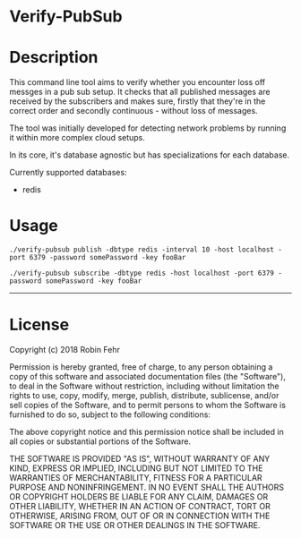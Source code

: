 Verify-PubSub
===========================
# Description
This command line tool aims to verify whether you encounter loss off messges in a pub sub setup.
It checks that all published messages are received by the subscribers
and makes sure, firstly that they're in the correct order and secondly continuous - without loss of messages.

The tool was initially developed for detecting network problems by running it within more complex cloud setups.

In its core, it's database agnostic but has specializations for each database.

Currently supported databases:
- redis

# Usage

```
./verify-pubsub publish -dbtype redis -interval 10 -host localhost -port 6379 -password somePassword -key fooBar
```

```
./verify-pubsub subscribe -dbtype redis -host localhost -port 6379 -password somePassword -key fooBar
```

---

# License

Copyright (c) 2018 Robin Fehr

Permission is hereby granted, free of charge, to any person obtaining a copy
of this software and associated documentation files (the "Software"), to deal
in the Software without restriction, including without limitation the rights
to use, copy, modify, merge, publish, distribute, sublicense, and/or sell
copies of the Software, and to permit persons to whom the Software is
furnished to do so, subject to the following conditions:

The above copyright notice and this permission notice shall be included in
all copies or substantial portions of the Software.

THE SOFTWARE IS PROVIDED "AS IS", WITHOUT WARRANTY OF ANY KIND, EXPRESS OR
IMPLIED, INCLUDING BUT NOT LIMITED TO THE WARRANTIES OF MERCHANTABILITY,
FITNESS FOR A PARTICULAR PURPOSE AND NONINFRINGEMENT. IN NO EVENT SHALL THE
AUTHORS OR COPYRIGHT HOLDERS BE LIABLE FOR ANY CLAIM, DAMAGES OR OTHER
LIABILITY, WHETHER IN AN ACTION OF CONTRACT, TORT OR OTHERWISE, ARISING FROM,
OUT OF OR IN CONNECTION WITH THE SOFTWARE OR THE USE OR OTHER DEALINGS IN
THE SOFTWARE.
